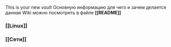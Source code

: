 This is your new *vault*
Основную информацию для чего и зачем делается данная Wiki можно посмотреть в файле 
**[[README]]**

### [[Linux]]

### [[Сети]]



